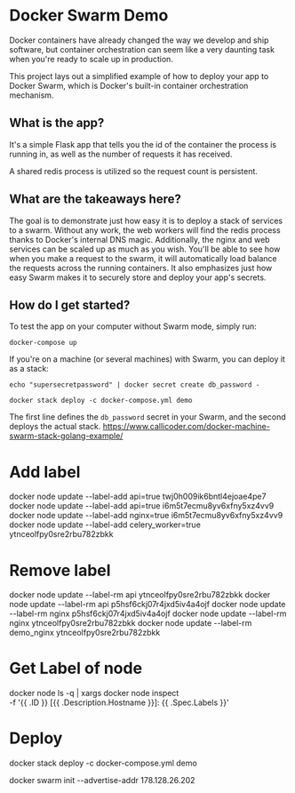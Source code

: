 # Docker Swarm Demo
Docker containers have already changed the way we develop and ship software,
but container orchestration can seem like a very daunting task when you're
ready to scale up in production.

This project lays out a simplified example of how to deploy your app to Docker
Swarm, which is Docker's built-in container orchestration mechanism.

## What is the app?
It's a simple Flask app that tells you the id of the container the process is
running in, as well as the number of requests it has received.

A shared redis process is utilized so the request count is persistent.

## What are the takeaways here?
The goal is to demonstrate just how easy it is to deploy a stack of services
to a swarm. Without any work, the web workers will find the redis process
thanks to Docker's internal DNS magic. Additionally, the nginx and web services
can be scaled up as much as you wish. You'll be able to see how when you make
a request to the swarm, it will automatically load balance the requests across
the running containers. It also emphasizes just how easy Swarm makes it to
securely store and deploy your app's secrets.

## How do I get started?
To test the app on your computer without Swarm mode, simply run:
```
docker-compose up
```

If you're on a machine (or several machines) with Swarm, you can deploy it as
a stack:
```
echo "supersecretpassword" | docker secret create db_password -

docker stack deploy -c docker-compose.yml demo
```

The first line defines the `db_password` secret in your Swarm, and the second deploys the actual stack.
https://www.callicoder.com/docker-machine-swarm-stack-golang-example/

# Add label
docker node update --label-add api=true twj0h009ik6bntl4ejoae4pe7
docker node update --label-add api=true i6m5t7ecmu8yv6xfny5xz4vv9
docker node update --label-add nginx=true i6m5t7ecmu8yv6xfny5xz4vv9
docker node update --label-add celery_worker=true ytnceolfpy0sre2rbu782zbkk
# Remove label
docker node update --label-rm api ytnceolfpy0sre2rbu782zbkk
docker node update --label-rm api p5hsf6ckj07r4jxd5iv4a4ojf
docker node update --label-rm nginx p5hsf6ckj07r4jxd5iv4a4ojf
docker node update --label-rm nginx ytnceolfpy0sre2rbu782zbkk
docker node update --label-rm demo_nginx ytnceolfpy0sre2rbu782zbkk


# Get Label of node
docker node ls -q | xargs docker node inspect \
  -f '{{ .ID }} [{{ .Description.Hostname }}]: {{ .Spec.Labels }}'

# Deploy
docker stack deploy -c docker-compose.yml demo

docker swarm init --advertise-addr 178.128.26.202